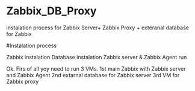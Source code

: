 # Zabbix_DB_Proxy
instalation process for Zabbix Server+ Zabbix Proxy + exteranal database for Zabbix 

#Instalation process

  Zabbix instalation 
  Database instalation
  Zabbix server & Zabbix Agent run

Ok. Firs of all yoy need to run 3 VMs. 
  1st main Zabbix with Zabbix server and Zabbix Agent
  2nd extarnal database for Zabbix server
  3rd VM for Zabbix proxy
  
 

